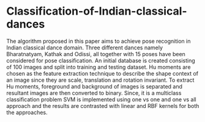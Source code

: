 # Classification-of-Indian-classical-dances
The algorithm proposed in this paper aims to achieve pose recognition in Indian classical dance domain.
Three different dances namely Bharatnatyam, Kathak and Odissi, all together with 15 poses have been considered for pose classification.
An initial database is created consisting of 100 images and split into training and testing dataset. Hu moments are chosen as the 
feature extraction technique to describe the shape context of an image since they are scale, translation and rotation invariant. 
To extract Hu moments, foreground and background of images is separated and resultant images are then converted to binary. 
Since, it is a multiclass classification problem SVM is implemented using one vs one and one vs all approach and the results are contrasted
with linear and RBF kernels for both the approaches.
